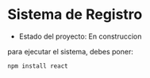 <h1> Sistema de Registro </h1>

- Estado del proyecto: En construccion

para ejecutar el sistema, debes poner:

```npm install react```
